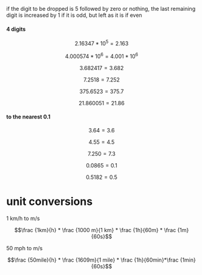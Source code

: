 if the digit to be dropped is 5 followed by zero or nothing, the last remaining digit is increased by 1 if it is odd, but left as it is if even
#### 4 digits

$$2.16347 * 10^5 = 2.163$$

$$4.000574 * 10^6 = 4.001 * 10^6$$

$$3.682417 = 3.682$$

$$7.2518 = 7.252$$

$$375.6523 = 375.7$$

$$21.860051 = 21.86$$

#### to the nearest 0.1

$$3.64 = 3.6$$

$$4.55 = 4.5$$

$$7.250 = 7.3$$

$$0.0865 = 0.1$$

$$0.5182 = 0.5$$

# unit conversions

1 km/h to m/s

$$\frac {1km}{h} * \frac {1000 m}{1 km} * \frac {1h}{60m} * \frac {1m}{60s}$$

50 mph to m/s



$$\frac {50mile}{h} * \frac {1609m}{1 mile} * \frac {1h}{60min}*\frac {1min}{60s}$$




